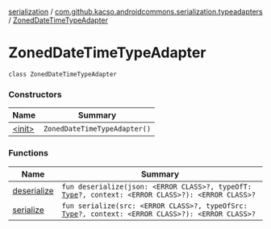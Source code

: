 [serialization](../../index.md) / [com.github.kacso.androidcommons.serialization.typeadapters](../index.md) / [ZonedDateTimeTypeAdapter](.)

# ZonedDateTimeTypeAdapter

`class ZonedDateTimeTypeAdapter`

### Constructors

| Name | Summary |
|---|---|
| [&lt;init&gt;](-init-.md) | `ZonedDateTimeTypeAdapter()` |

### Functions

| Name | Summary |
|---|---|
| [deserialize](deserialize.md) | `fun deserialize(json: <ERROR CLASS>?, typeOfT: `[`Type`](http://docs.oracle.com/javase/8/docs/api/java/lang/reflect/Type.html)`?, context: <ERROR CLASS>?): <ERROR CLASS>?` |
| [serialize](serialize.md) | `fun serialize(src: <ERROR CLASS>?, typeOfSrc: `[`Type`](http://docs.oracle.com/javase/8/docs/api/java/lang/reflect/Type.html)`?, context: <ERROR CLASS>?): <ERROR CLASS>?` |
